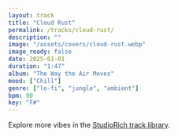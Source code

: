 ```yaml
---
layout: track
title: "Cloud Rust"
permalink: /tracks/cloud-rust/
description: ""
image: "/assets/covers/cloud-rust.webp"
image_ready: false
date: 2025-01-01
duration: "1:47"
album: "The Way the Air Moves"
mood: ["Chill"]
genre: ["lo-fi", "jungle", "ambient"]
bpm: 90
key: "F#"
---
```


Explore more vibes in the [StudioRich track library](/tracks/).
